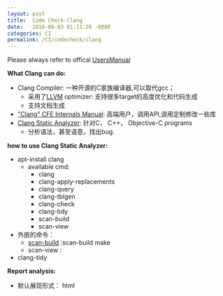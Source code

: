 ```yaml
---
layout: post
title:  Code Check-Clang
date:   2016-08-03 01:11:26 -0800
categories: CI
permalink: /CI/codecheck/clang
---
```

Please always refer to offical [UsersManual](http://clang.llvm.org/docs/UsersManual.html)

**What Clang can do:**

* Clang Compiler: 一种开源的C家族编译器,可以取代gcc；
	* 采用了[LLVM](http://llvm.org/) optimizer: 支持很多target的高度优化和代码生成
	* 支持文档生成
* ["Clang" CFE Internals Manual](http://clang.llvm.org/docs/InternalsManual.html): 高端用户，调用API,调用定制修改一些库
* [Clang Static Analyzer](http://clang-analyzer.llvm.org/): 针对C， C++， Objective-C programs
	* 分析语法，甚至语意，找出bug.


**how to use Clang Static Analyzer:**
* apt-install clang
	* available cmd: 
		* clang 
		* clang-apply-replacements 
		* clang-query
		* clang-tblgen
		* clang-check 
		* clang-tidy
		* scan-build
		* scan-view
* 外嵌的命令： 
	* [scan-build](http://clang-analyzer.llvm.org/scan-build.html) :scan-build make
	* scan-view :
* clang-tidy


**Report analysis:**

* 默认展现形式： html
